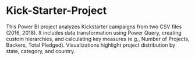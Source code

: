 # Kick-Starter-Project
This Power BI project analyzes Kickstarter campaigns from two CSV files (2016, 2018). It includes data transformation using Power Query, creating custom hierarchies, and calculating key measures (e.g., Number of Projects, Backers, Total Pledged). Visualizations highlight project distribution by state, category, and country.
